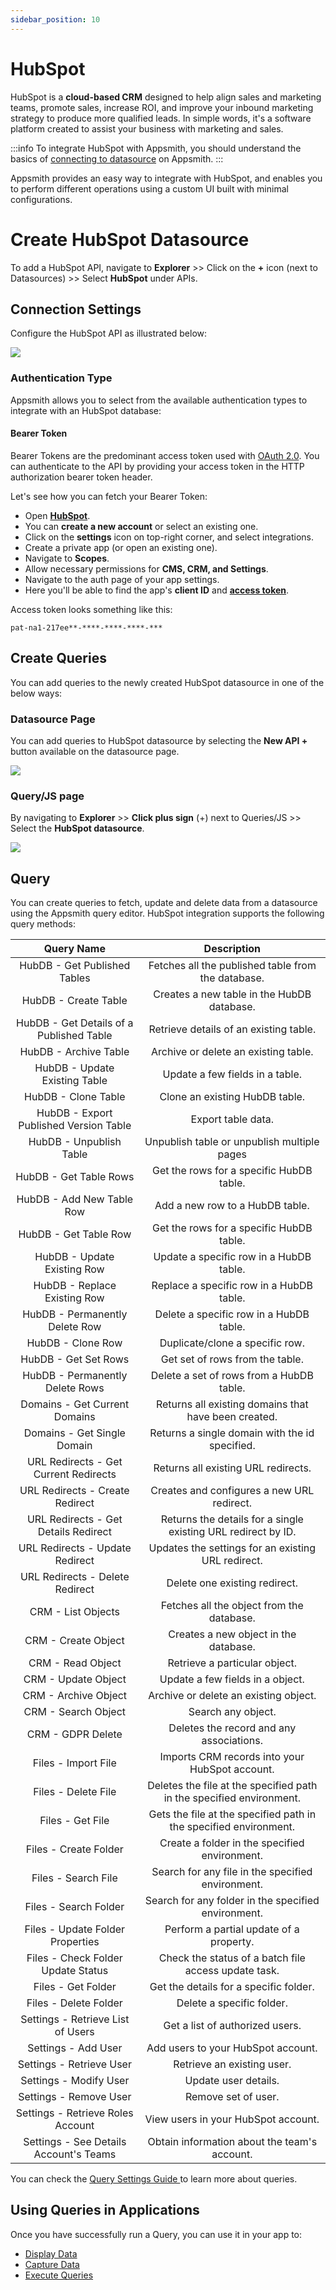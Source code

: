 ```yaml
---
sidebar_position: 10
---
```


# HubSpot


HubSpot is a **cloud-based CRM** designed to help align sales and marketing teams, promote sales, increase ROI, and improve your inbound marketing strategy to produce more qualified leads. In simple words, it's a software platform created to assist your business with marketing and sales.

:::info
To integrate HubSpot with Appsmith, you should understand the basics of [connecting to datasource](/core-concepts/connecting-to-data-sources/) on Appsmith.
:::

Appsmith provides an easy way to integrate with HubSpot, and enables you to perform different operations using a custom UI built with minimal configurations.


# Create HubSpot Datasource

To add a HubSpot API, navigate to **Explorer** >> Click on the **+** icon (next to Datasources) >> Select **HubSpot** under APIs.


<figure>
<VideoEmbed host="youtube" videoId="h2Jp8PenbTM" /> 
</figure> 

## Connection Settings

Configure the HubSpot API as illustrated below:

![](/img/hubspot-connection.png)



### Authentication Type
Appsmith allows you to select from the available authentication types to integrate with an HubSpot database:

#### Bearer Token 

Bearer Tokens are the predominant access token used with [OAuth 2.0](/core-concepts/connecting-to-data-sources/authentication/authentication-type/oauth2-authentication/).
You can authenticate to the API by providing your access token in the HTTP authorization bearer token header.

Let's see how you can fetch your Bearer Token:



<figure>
<VideoEmbed host="youtube" videoId="q1DkGLJ6JFU" /> 
</figure>


* Open [**HubSpot**](https://www.hubspot.com/products).
* You can **create a new account** or select an existing one.
* Click on the **settings** icon on top-right corner, and select integrations.
* Create a private app (or open an existing one).
* Navigate to **Scopes**.
* Allow necessary permissions for **CMS, CRM, and Settings**.
* Navigate to the auth page of your app settings.
* Here you'll be able to find the app's **client ID** and [**access token**](https://developers.hubspot.com/docs/api/oauth/tokens).


Access token looks something like this:

```
pat-na1-217ee**-****-****-****-***
```


## Create Queries

You can add queries to the newly created HubSpot datasource in one of the below ways:


### Datasource Page
You can add queries to HubSpot datasource by selecting the **New API +** button available on the datasource page.

![](/img/hubspot-create-query-from-datasource-page.png)

### Query/JS page
By navigating to **Explorer** >> **Click plus sign** (+) next to Queries/JS >> Select the **HubSpot datasource**.


![](/img/create-hubspot-query-from-Query-JS-page.png)

## Query

You can create queries to fetch, update and delete data from a datasource using the Appsmith query editor. HubSpot integration supports the following query methods:

|                Query Name                |              Description              |
|:----------------------------------------:|:-------------------------------------:|
| HubDB - Get Published Tables             | Fetches all the published table from the database. |
| HubDB - Create Table                     | Creates a new table in the HubDB database. |
| HubDB - Get Details of a Published Table | Retrieve details of an existing table.  |
| HubDB - Archive Table                    | Archive or delete an existing table.                                 |
| HubDB - Update Existing Table            | Update a few fields in a table.                                   |
| HubDB - Clone Table                      |     Clone an existing HubDB table.                                  |
| HubDB - Export Published Version Table   |  Export table data.                                |
| HubDB - Unpublish Table                  | Unpublish table or unpublish multiple pages                                |
| HubDB - Get Table Rows                   |  Get the rows for a specific HubDB table.                                |
| HubDB - Add New Table Row                |   Add a new row to a HubDB table.                                |
| HubDB - Get Table Row                    | Get the rows for a specific HubDB table.                                       |
| HubDB - Update Existing Row              | Update a specific row in a HubDB table.                                    |
| HubDB - Replace Existing Row             | Replace a specific row in a HubDB table.                                   |
| HubDB - Permanently Delete Row           |   Delete a specific row in a HubDB table.                                    |
| HubDB - Clone Row                        |  Duplicate/clone  a specific row.                                   |
| HubDB - Get Set Rows                     |   Get set of rows from the table.                                    |
| HubDB - Permanently Delete Rows          |   Delete a set of rows from a HubDB table.                                    |
| Domains - Get Current Domains            |  Returns all existing domains that have been created.                                     |
| Domains - Get Single Domain              |  Returns a single domain with the id specified.                                     |
| URL Redirects - Get Current Redirects    |  Returns all existing URL redirects.                                     |
| URL Redirects - Create Redirect          |   Creates and configures a new URL redirect.                                    |
| URL Redirects - Get Details Redirect     |   Returns the details for a single existing URL redirect by ID.                                    |
| URL Redirects - Update Redirect          |  Updates the settings for an existing URL redirect.                                      |
| URL Redirects - Delete Redirect          |  Delete one existing redirect.                                      |
| CRM - List Objects                       |    Fetches all the object from the database. |
| CRM - Create Object                      |   Creates a new object in the database.                                    |
| CRM - Read Object                        | Retrieve a particular object. |
| CRM - Update Object                      |  Update a few fields in a object.                                       |
| CRM - Archive Object                     |  Archive or delete an existing object.                                     |
| CRM - Search Object                      | Search any object.                                      |
| CRM - GDPR Delete                        |  Deletes the record and any associations.                                     |
| Files - Import File                      | Imports CRM records into your HubSpot account.    |
| Files - Delete File                      |  Deletes the file at the specified path in the specified environment.                                     |
| Files - Get File                         |   Gets the file at the specified path in the specified environment.                                    |
| Files - Create Folder                    | Create a folder in the specified environment.                                     |
| Files - Search File                      |  Search for any file in the specified environment.                                                     |
| Files - Search Folder                    |   Search for any folder in the specified environment.                                    |
| Files - Update Folder Properties         |  Perform a partial update of a property.                                    |
| Files - Check Folder Update Status       |   Check the status of a batch file access update task.                                    |
| Files - Get Folder                       |  Get the details for a specific folder.                                     |
| Files - Delete Folder                    |   Delete a specific folder.                                    |
| Settings - Retrieve List of Users        |  Get a list of authorized users.                                   |
| Settings - Add User                      |  Add users to your HubSpot account.                                     |
| Settings - Retrieve User                 |  Retrieve an existing user.                                  |
| Settings - Modify User                   |  Update user details.                                  |
| Settings - Remove User                   |  Remove set of user.                                    |
| Settings - Retrieve Roles Account        |  View users in your HubSpot account.                                     |
| Settings - See Details Account's Teams   |  Obtain information about the team's account.                                    |


You can check the [Query Settings Guide ](https://docs.appsmith.com/core-concepts/data-access-and-binding/querying-a-database/) to learn more about queries.




## Using Queries in Applications

Once you have successfully run a Query, you can use it in your app to:

* [Display Data ](/core-concepts/data-access-and-binding/displaying-data-read/)
* [Capture Data ](/core-concepts/data-access-and-binding/capturing-data-write/capture-form-data.md)
* [Execute Queries](/core-concepts/data-access-and-binding/querying-a-database/)
